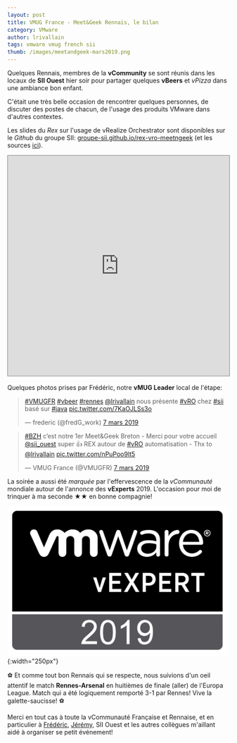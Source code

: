 ```yaml
---
layout: post
title: VMUG France - Meet&Geek Rennais, le bilan
category: VMware
author: lrivallain
tags: vmware vmug french sii
thumb: /images/meetandgeek-mars2019.png
---
```


Quelques Rennais, membres de la **vCommunity** se sont réunis dans les locaux de **SII Ouest** hier soir pour partager quelques **vBeers** et *vPizza* dans une ambiance bon enfant.

C'était une très belle occasion de rencontrer quelques personnes, de discuter des postes de chacun, de l'usage des produits VMware dans d'autres contextes.

Les slides du *Rex* sur l'usage de vRealize Orchestrator sont disponibles sur le *Github* du groupe SII: [groupe-sii.github.io/rex-vro-meetngeek](https://groupe-sii.github.io/rex-vro-meetngeek/) (et les sources [ici](https://github.com/groupe-sii/rex-vro-meetngeek/)).

<div>
  <iframe width="100%" height="500" src="https://groupe-sii.github.io/rex-vro-meetngeek" style="border: 1px solid grey;"></iframe>
</div>

Quelques photos prises par Frédéric, notre **vMUG Leader** local de l'étape:

<blockquote class="twitter-tweet" data-lang="fr"><p lang="fr" dir="ltr"><a href="https://twitter.com/hashtag/VMUGFR?src=hash&amp;ref_src=twsrc%5Etfw">#VMUGFR</a> <a href="https://twitter.com/hashtag/vbeer?src=hash&amp;ref_src=twsrc%5Etfw">#vbeer</a> <a href="https://twitter.com/hashtag/rennes?src=hash&amp;ref_src=twsrc%5Etfw">#rennes</a> <a href="https://twitter.com/lrivallain?ref_src=twsrc%5Etfw">@lrivallain</a> nous présente <a href="https://twitter.com/hashtag/vRO?src=hash&amp;ref_src=twsrc%5Etfw">#vRO</a> chez <a href="https://twitter.com/hashtag/sii?src=hash&amp;ref_src=twsrc%5Etfw">#sii</a> basé sur <a href="https://twitter.com/hashtag/java?src=hash&amp;ref_src=twsrc%5Etfw">#java</a> <a href="https://t.co/7KaOJLSs3o">pic.twitter.com/7KaOJLSs3o</a></p>&mdash; frederic (@fredG_work) <a href="https://twitter.com/fredG_work/status/1103723682009178119?ref_src=twsrc%5Etfw">7 mars 2019</a></blockquote>
<script async src="https://platform.twitter.com/widgets.js" charset="utf-8"></script>

<blockquote class="twitter-tweet" data-lang="fr"><p lang="fr" dir="ltr"><a href="https://twitter.com/hashtag/BZH?src=hash&amp;ref_src=twsrc%5Etfw">#BZH</a> c’est notre 1er Meet&amp;Geek Breton - Merci pour votre accueil <a href="https://twitter.com/sii_ouest?ref_src=twsrc%5Etfw">@sii_ouest</a> super 👍 REX autour de <a href="https://twitter.com/hashtag/vRO?src=hash&amp;ref_src=twsrc%5Etfw">#vRO</a> automatisation - Thx to <a href="https://twitter.com/lrivallain?ref_src=twsrc%5Etfw">@lrivallain</a> <a href="https://t.co/nPuPoo9lt5">pic.twitter.com/nPuPoo9lt5</a></p>&mdash; VMUG France (@VMUGFR) <a href="https://twitter.com/VMUGFR/status/1103730799415910401?ref_src=twsrc%5Etfw">7 mars 2019</a></blockquote>
<script async src="https://platform.twitter.com/widgets.js" charset="utf-8"></script>

La soirée a aussi été *marquée* par l'effervescence de la *vCommunauté* mondiale autour de l'annonce des **vExperts** 2019. L'occasion pour moi de trinquer à ma seconde ★★ en bonne compagnie!

![vExpert 2019](/images/vexpert-2.png){:width="250px"}

⚽ Et comme tout bon Rennais qui se respecte, nous suivions d'un oeil attentif le match **Rennes-Arsenal** en huitièmes de finale (aller) de l'Europa League. Match qui a été logiquement remporté 3-1 par Rennes! Vive la galette-saucisse! ⚽

Merci en tout cas à toute la vCommunauté Française et Rennaise, et en particulier à [Frédéric](https://twitter.com/fredG_work), [Jérémy](/about/#jrossignol), SII Ouest et les autres collègues m'aillant aidé à organiser se petit événement!
